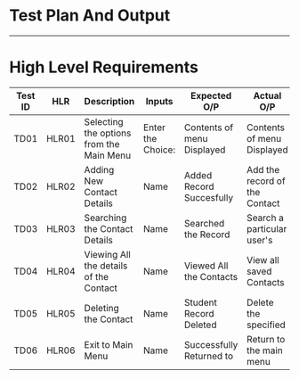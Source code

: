# Test Plan And Output
------------------------
  # High Level Requirements
  
  
Test ID	 |    HLR	    |                  Description                       |            Inputs          	|      Expected O/P	         |         Actual O/P             |
---------|------------|----------------------------------------------------|------------------------------|----------------------------|--------------------------------|
TD01	   |    HLR01	  |       Selecting the  options from the Main Menu	   | Enter the Choice:            |  Contents of menu Displayed|      Contents of menu Displayed|          |            |                                                    |   ADD,SEARCH,LIST,DELETE,EXIT|        Successfully	       |            Successfully        |          |            |                                                    |                              |                            |                                |
TD02	   |    HLR02	  |            Adding New Contact Details	             |            Name      	      |   Added Record Succesfully | Add the record of the Contact  |
TD03	   |    HLR03	  |         Searching the Contact Details	             |            Name	            |  Searched the Record       |   Search a particular user's   |          |            |                                                    |                              |           successfully	   |            Contact             |          |            |                                                    |                              |                            |                                |
TD04	   |    HLR04	  |       Viewing All the details of the Contact       |	          Name              |   Viewed All the Contacts  |    View all saved Contacts     |          |            |                                                    |                              |           Successfully	   |                                |          |            |                                                    |                              |                            |                                |
TD05	   |    HLR05	  |            Deleting the Contact       	           |            Name      	      |     Student Record Deleted |  Delete   the    specified     |          |            |                                                    |                              |           Successfully	   |        User's   record         |          |            |                                                    |                              |                            |                                |
TD06	   |    HLR06	  |                 Exit to Main Menu	                 |            Name              | Successfully Returned to   |    Return to the main menu     |          |            |                                                    |                              |        Main Menu	         |                                |
